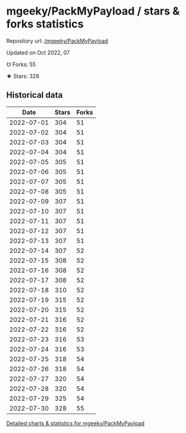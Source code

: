 # mgeeky/PackMyPayload / stars & forks statistics

Repository url: [/mgeeky/PackMyPayload](https://github.com/mgeeky/PackMyPayload)

Updated on Oct 2022, 07

☋ Forks: 55

★ Stars: 328

## Historical data
| Date | Stars | Forks |
|------|-------|-------|
| 2022-07-01 | 304 | 51 | 
| 2022-07-02 | 304 | 51 | 
| 2022-07-03 | 304 | 51 | 
| 2022-07-04 | 304 | 51 | 
| 2022-07-05 | 305 | 51 | 
| 2022-07-06 | 305 | 51 | 
| 2022-07-07 | 305 | 51 | 
| 2022-07-08 | 305 | 51 | 
| 2022-07-09 | 307 | 51 | 
| 2022-07-10 | 307 | 51 | 
| 2022-07-11 | 307 | 51 | 
| 2022-07-12 | 307 | 51 | 
| 2022-07-13 | 307 | 51 | 
| 2022-07-14 | 307 | 52 | 
| 2022-07-15 | 308 | 52 | 
| 2022-07-16 | 308 | 52 | 
| 2022-07-17 | 308 | 52 | 
| 2022-07-18 | 310 | 52 | 
| 2022-07-19 | 315 | 52 | 
| 2022-07-20 | 315 | 52 | 
| 2022-07-21 | 316 | 52 | 
| 2022-07-22 | 316 | 52 | 
| 2022-07-23 | 316 | 53 | 
| 2022-07-24 | 316 | 53 | 
| 2022-07-25 | 318 | 54 | 
| 2022-07-26 | 318 | 54 | 
| 2022-07-27 | 320 | 54 | 
| 2022-07-28 | 320 | 54 | 
| 2022-07-29 | 325 | 54 | 
| 2022-07-30 | 328 | 55 | 


[Detailed charts & statistics for mgeeky/PackMyPayload](https://reviewgithub.com/rep/mgeeky/PackMyPayload)
